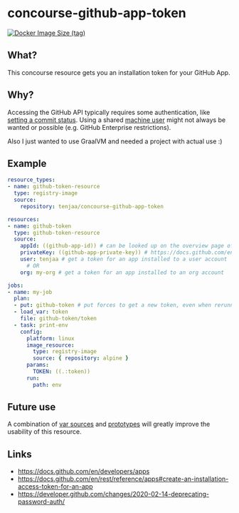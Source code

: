 # concourse-github-app-token
[![Docker Image Size (tag)](https://img.shields.io/docker/image-size/tenjaa/concourse-github-app-token/latest?style=flat-square)](https://hub.docker.com/r/tenjaa/concourse-github-app-token)

## What?
This concourse resource gets you an installation token for your GitHub App.

## Why?
Accessing the GitHub API typically requires some authentication, like [setting a commit status](https://docs.github.com/en/rest/reference/repos#statuses).
Using a shared [machine user](https://developer.github.com/v3/guides/managing-deploy-keys/#machine-users) might not always be wanted or possible (e.g. GitHub Enterprise restrictions).

Also I just wanted to use GraalVM and needed a project with actual use :)

## Example
```yaml
resource_types:
- name: github-token-resource
  type: registry-image
  source:
    repository: tenjaa/concourse-github-app-token

resources:
- name: github-token
  type: github-token-resource
  source:
    appId: ((github-app-id)) # can be looked up on the overview page of your app
    privateKey: ((github-app-private-key)) # https://docs.github.com/en/developers/apps/authenticating-with-github-apps#generating-a-private-key
    user: tenjaa # get a token for an app installed to a user account
      # OR
    org: my-org # get a token for an app installed to an org account

jobs:
- name: my-job
  plan:
  - put: github-token # put forces to get a new token, even when rerunning a build (https://concourse-ci.org/builds.html#build-rerunning)
  - load_var: token
    file: github-token/token
  - task: print-env
    config:
      platform: linux
      image_resource:
        type: registry-image
        source: { repository: alpine }
      params:
        TOKEN: ((.:token))
      run:
        path: env
```

## Future use
A combination of [var sources](https://github.com/concourse/rfcs/blob/master/039-var-sources/proposal.md) and [prototypes](https://github.com/concourse/rfcs/blob/master/037-prototypes/proposal.md) will greatly improve the usability of this resource.

## Links
- https://docs.github.com/en/developers/apps
- https://docs.github.com/en/rest/reference/apps#create-an-installation-access-token-for-an-app
- https://developer.github.com/changes/2020-02-14-deprecating-password-auth/
